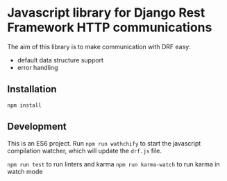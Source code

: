 # Javascript library for Django Rest Framework HTTP communications 

The aim of this library is to make communication with DRF easy:
* default data structure support
* error handling

## Installation

`npm install`

## Development

This is an ES6 project.
Run `npm run wathchify` to start the javascript compilation watcher, which will update the `drf.js` file.

`npm run test` to run linters and karma
`npm run karma-watch` to run karma in watch mode
